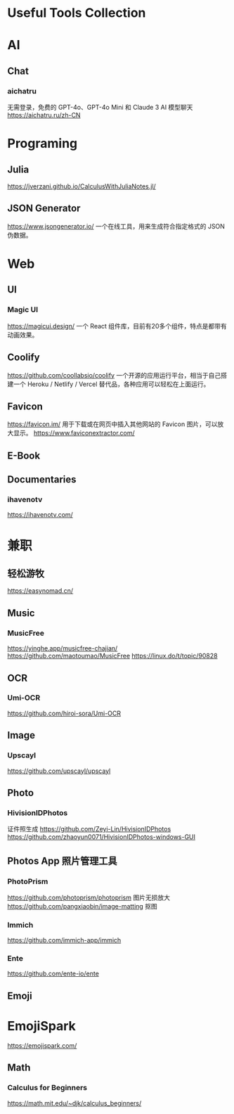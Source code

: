 # Useful Tools Collection
# AI
## Chat
### aichatru
无需登录，免费的 GPT-4o、GPT-4o Mini 和 Claude 3 AI 模型聊天
https://aichatru.ru/zh-CN

# Programing
## Julia
https://jverzani.github.io/CalculusWithJuliaNotes.jl/
## JSON Generator
https://www.jsongenerator.io/ 一个在线工具，用来生成符合指定格式的 JSON 伪数据。

# Web
## UI
### Magic UI
https://magicui.design/ 一个 React 组件库，目前有20多个组件，特点是都带有动画效果。


## Coolify
https://github.com/coollabsio/coolify 一个开源的应用运行平台，相当于自己搭建一个 Heroku / Netlify / Vercel 替代品，各种应用可以轻松在上面运行。
## Favicon
https://favicon.im/ 用于下载或在网页中插入其他网站的 Favicon 图片，可以放大显示。
https://www.faviconextractor.com/


## E-Book
## Documentaries
### ihavenotv
https://ihavenotv.com/

# 兼职
## 轻松游牧
https://easynomad.cn/

## Music
### MusicFree
https://yinghe.app/musicfree-chajian/
https://github.com/maotoumao/MusicFree
https://linux.do/t/topic/90828

## OCR
### Umi-OCR
https://github.com/hiroi-sora/Umi-OCR

## Image
### Upscayl
https://github.com/upscayl/upscayl

## Photo
### HivisionIDPhotos 
证件照生成
https://github.com/Zeyi-Lin/HivisionIDPhotos
https://github.com/zhaoyun0071/HivisionIDPhotos-windows-GUI

## Photos App 照片管理工具
### PhotoPrism
https://github.com/photoprism/photoprism 图片无损放大
https://github.com/pangxiaobin/image-matting 抠图

### Immich
https://github.com/immich-app/immich
### Ente
https://github.com/ente-io/ente

## Emoji
# EmojiSpark
https://emojispark.com/

## Math
### Calculus for Beginners
https://math.mit.edu/~djk/calculus_beginners/
